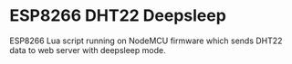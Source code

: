 # ESP8266 DHT22 Deepsleep
ESP8266 Lua script running on NodeMCU firmware which sends DHT22 data to web server with deepsleep mode.
